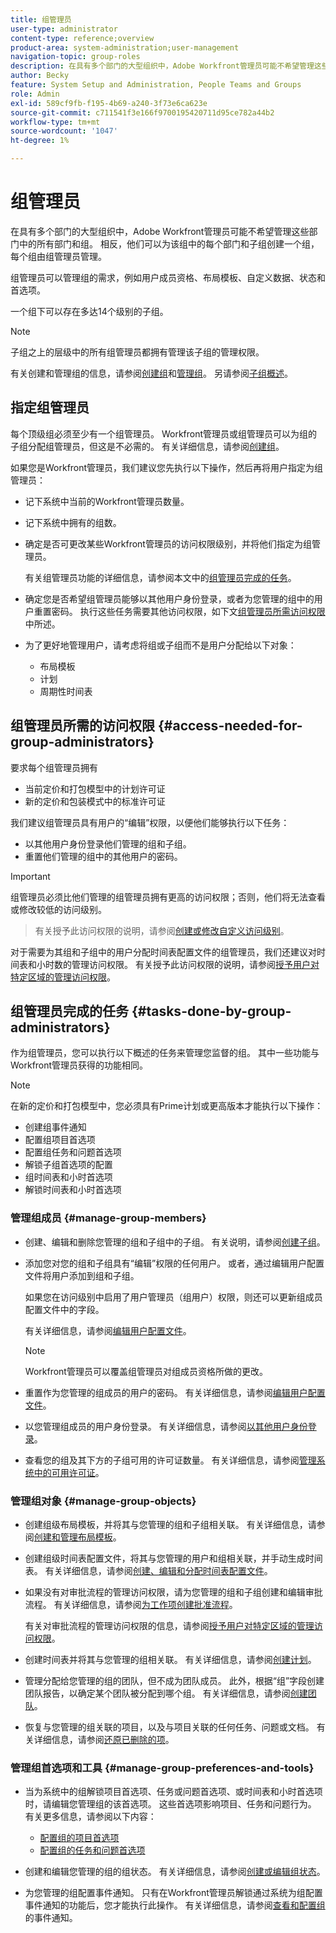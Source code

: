 ```yaml
---
title: 组管理员
user-type: administrator
content-type: reference;overview
product-area: system-administration;user-management
navigation-topic: group-roles
description: 在具有多个部门的大型组织中，Adobe Workfront管理员可能不希望管理这些部门中的所有部门和组。 相反，他们可以为该组中的每个部门和子组创建一个组，每个组由组管理员管理。
author: Becky
feature: System Setup and Administration, People Teams and Groups
role: Admin
exl-id: 589cf9fb-f195-4b69-a240-3f73e6ca623e
source-git-commit: c711541f3e166f9700195420711d95ce782a44b2
workflow-type: tm+mt
source-wordcount: '1047'
ht-degree: 1%

---
```


# 组管理员

<!-- Audited: 12/2023 -->

在具有多个部门的大型组织中，Adobe Workfront管理员可能不希望管理这些部门中的所有部门和组。 相反，他们可以为该组中的每个部门和子组创建一个组，每个组由组管理员管理。

组管理员可以管理组的需求，例如用户成员资格、布局模板、自定义数据、状态和首选项。

一个组下可以存在多达14个级别的子组。

>[!NOTE]
>
>子组之上的层级中的所有组管理员都拥有管理该子组的管理权限。

有关创建和管理组的信息，请参阅[创建组](../../../administration-and-setup/manage-groups/create-and-manage-groups/create-a-group.md)和[管理组](../../../administration-and-setup/manage-groups/create-and-manage-groups/manage-a-group.md)。 另请参阅[子组概述](../../../administration-and-setup/manage-groups/groups-overview/subgroups.md)。

## 指定组管理员

每个顶级组必须至少有一个组管理员。 Workfront管理员或组管理员可以为组的子组分配组管理员，但这是不必需的。 有关详细信息，请参阅[创建组](../../../administration-and-setup/manage-groups/create-and-manage-groups/create-a-group.md)。

如果您是Workfront管理员，我们建议您先执行以下操作，然后再将用户指定为组管理员：

* 记下系统中当前的Workfront管理员数量。
* 记下系统中拥有的组数。
* 确定是否可更改某些Workfront管理员的访问权限级别，并将他们指定为组管理员。

  有关组管理员功能的详细信息，请参阅本文中的[组管理员完成的任务](#tasks-done-by-group-administrators)。

* 确定您是否希望组管理员能够以其他用户身份登录，或者为您管理的组中的用户重置密码。 执行这些任务需要其他访问权限，如下文[组管理员所需访问权限](#access-needed-for-group-administrators)中所述。
* 为了更好地管理用户，请考虑将组或子组而不是用户分配给以下对象：

   * 布局模板
   * 计划
   * 周期性时间表

## 组管理员所需的访问权限 {#access-needed-for-group-administrators}

要求每个组管理员拥有

* 当前定价和打包模型中的计划许可证
* 新的定价和包装模式中的标准许可证

我们建议组管理员具有用户的“编辑”权限，以便他们能够执行以下任务：

* 以其他用户身份登录他们管理的组和子组。
* 重置他们管理的组中的其他用户的密码。

>[!IMPORTANT]
>
>组管理员必须比他们管理的组管理员拥有更高的访问权限；否则，他们将无法查看或修改较低的访问级别。
>>有关授予此访问权限的说明，请参阅[创建或修改自定义访问级别](../../../administration-and-setup/add-users/configure-and-grant-access/create-modify-access-levels.md)。

对于需要为其组和子组中的用户分配时间表配置文件的组管理员，我们还建议对时间表和小时数的管理访问权限。 有关授予此访问权限的说明，请参阅[授予用户对特定区域的管理访问权限](../../../administration-and-setup/add-users/configure-and-grant-access/grant-users-admin-access-certain-areas.md)。

## 组管理员完成的任务 {#tasks-done-by-group-administrators}

作为组管理员，您可以执行以下概述的任务来管理您监督的组。 其中一些功能与Workfront管理员获得的功能相同。

>[!NOTE]
>
>在新的定价和打包模型中，您必须具有Prime计划或更高版本才能执行以下操作：
>
> * 创建组事件通知
> * 配置组项目首选项
> * 配置组任务和问题首选项
> * 解锁子组首选项的配置
> * 组时间表和小时首选项
> * 解锁时间表和小时首选项

### 管理组成员 {#manage-group-members}

* 创建、编辑和删除您管理的组和子组中的子组。 有关说明，请参阅[创建子组](../../../administration-and-setup/manage-groups/create-and-manage-subgroups/create-a-subgroup.md)。
* 添加您对您的组和子组具有“编辑”权限的任何用户。 或者，通过编辑用户配置文件将用户添加到组和子组。

  如果您在访问级别中启用了用户管理员（组用户）权限，则还可以更新组成员配置文件中的字段。

  有关详细信息，请参阅[编辑用户配置文件](../../../administration-and-setup/add-users/create-and-manage-users/edit-a-users-profile.md)。

  >[!NOTE]
  >
  >Workfront管理员可以覆盖组管理员对组成员资格所做的更改。

* 重置作为您管理的组成员的用户的密码。 有关详细信息，请参阅[编辑用户配置文件](../../../administration-and-setup/add-users/create-and-manage-users/edit-a-users-profile.md)。
* 以您管理组成员的用户身份登录。 有关详细信息，请参阅[以其他用户身份登录](../../../administration-and-setup/add-users/create-and-manage-users/log-in-as-another-user.md)。
* 查看您的组及其下方的子组可用的许可证数量。 有关详细信息，请参阅[管理系统中的可用许可证](../../../administration-and-setup/get-started-wf-administration/manage-available-licenses-in-your-system.md)。

### 管理组对象 {#manage-group-objects}

* 创建组级布局模板，并将其与您管理的组和子组相关联。 有关详细信息，请参阅[创建和管理布局模板](../../../administration-and-setup/customize-workfront/use-layout-templates/create-and-manage-layout-templates.md)。
* 创建组级时间表配置文件，将其与您管理的用户和组相关联，并手动生成时间表。 有关详细信息，请参阅[创建、编辑和分配时间表配置文件](../../../timesheets/create-and-manage-timesheets/create-timesheet-profiles.md)。
* 如果没有对审批流程的管理访问权限，请为您管理的组和子组创建和编辑审批流程。 有关详细信息，请参阅[为工作项创建批准流程](../../../administration-and-setup/customize-workfront/configure-approval-milestone-processes/create-approval-processes.md)。

  有关对审批流程的管理访问权限的信息，请参阅[授予用户对特定区域的管理访问权限](../../../administration-and-setup/add-users/configure-and-grant-access/grant-users-admin-access-certain-areas.md)。

* 创建时间表并将其与您管理的组相关联。 有关详细信息，请参阅[创建计划](../../../administration-and-setup/set-up-workfront/configure-timesheets-schedules/create-schedules.md)。
* 管理分配给您管理的组的团队，但不成为团队成员。 此外，根据“组”字段创建团队报告，以确定某个团队被分配到哪个组。 有关详细信息，请参阅[创建团队](../../../people-teams-and-groups/create-and-manage-teams/create-a-team.md)。
* 恢复与您管理的组关联的项目，以及与项目关联的任何任务、问题或文档。 有关详细信息，请参阅[还原已删除的项](../../../administration-and-setup/manage-workfront/manage-deleted-items/restore-deleted-items.md)。

### 管理组首选项和工具 {#manage-group-preferences-and-tools}

* 当为系统中的组解锁项目首选项、任务或问题首选项、或时间表和小时首选项时，请编辑您管理组的该首选项。 这些首选项影响项目、任务和问题行为。 有关更多信息，请参阅以下内容：

   * [配置组的项目首选项](../../../administration-and-setup/manage-groups/create-and-manage-groups/configure-project-preferences-group.md)
   * [配置组的任务和问题首选项](../../../administration-and-setup/manage-groups/create-and-manage-groups/configure-task-issue-preferences-group.md)

* 创建和编辑您管理的组的组状态。 有关详细信息，请参阅[创建或编辑组状态](../../../administration-and-setup/manage-groups/manage-group-statuses/create-or-edit-a-group-status.md)。
* 为您管理的组配置事件通知。 只有在Workfront管理员解锁通过系统为组配置事件通知的功能后，您才能执行此操作。 有关详细信息，请参阅[查看和配置组](../../../administration-and-setup/manage-groups/create-and-manage-groups/view-and-configure-event-notifications-group.md)的事件通知。
